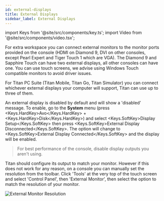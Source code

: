 ```yaml
---
id: external-displays
title: External Displays
sidebar_label: External Displays
---
```


import Keys from '@site/src/components/key.ts';
import Video from '@site/src/components/video.tsx';

For extra workspace you can connect external monitors to the monitor ports
provided on the console (HDMI on Diamond 9, DVI on other consoles, except Pearl Expert and Tiger Touch 1
which are VGA). The Diamond 9 and Sapphire
Touch can have two external displays, all other consoles can have one.
You can use touch screens, we advise using Windows Touch compatible
monitors to avoid driver issues.

For Titan PC Suite (Titan Mobile, Titan Go, Titan Simulator) you can connect whichever
external displays your computer will support, Titan can use up to three of them.

An external display is disabled by default and will show a \'disabled\'
message. To enable, go to the <strong>System</strong> menu (press <Keys.HardKey>Avo</Keys.HardKey> + <Keys.HardKey>Disk</Keys.HardKey>) and select <Keys.SoftKey>Display Setup</Keys.SoftKey>
then press <Keys.SoftKey>External Display Disconnected</Keys.SoftKey>. The option will change to <Keys.SoftKey>External Display Connected</Keys.SoftKey> and the display will be enabled.

> For best performance of the console, disable display outputs you aren't
using.

Titan should configure its output to match your monitor. However if this
does not work for any reason, on a console you can manually set the resolution from the
toolbar. Click \'Tools\' at the very top of the touch screen and select
\'Control Panel\', then \'External Monitor\', then select the option to
match the resolution of your monitor.

![External Monitor Resolution](/docs/images/External-Monitor-Resolution.png)

